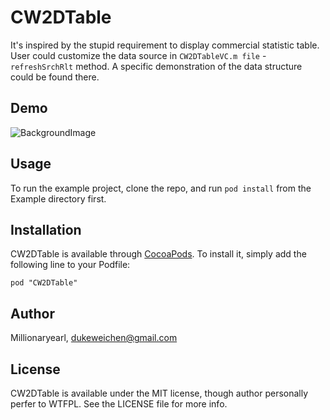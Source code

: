 # CW2DTable

It's inspired by the stupid requirement to display commercial statistic table. User could customize the data source in `CW2DTableVC.m file` - `refreshSrchRlt` method. A specific demonstration of the data structure could be found there.

## Demo
![BackgroundImage](https://raw2.github.com/Millionaryearl/CW2DTable/CW2DTable.gif)

## Usage

To run the example project, clone the repo, and run `pod install` from the Example directory first.


## Installation

CW2DTable is available through [CocoaPods](http://cocoapods.org). To install
it, simply add the following line to your Podfile:

    pod "CW2DTable"

## Author

Millionaryearl, dukeweichen@gmail.com

## License

CW2DTable is available under the MIT license, though author personally perfer to WTFPL. See the LICENSE file for more info.


